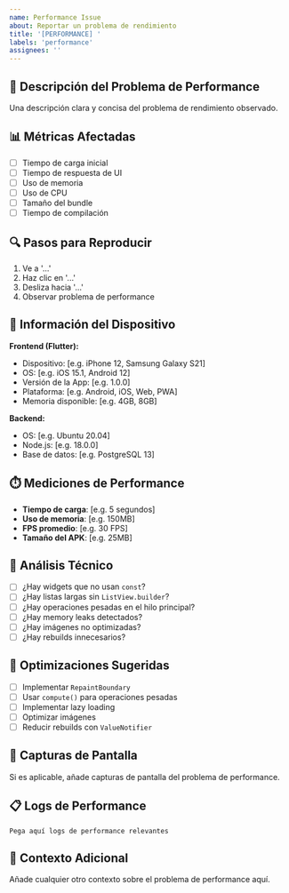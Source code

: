 ```yaml
---
name: Performance Issue
about: Reportar un problema de rendimiento
title: '[PERFORMANCE] '
labels: 'performance'
assignees: ''
---
```


## 🚀 Descripción del Problema de Performance
Una descripción clara y concisa del problema de rendimiento observado.

## 📊 Métricas Afectadas
- [ ] Tiempo de carga inicial
- [ ] Tiempo de respuesta de UI
- [ ] Uso de memoria
- [ ] Uso de CPU
- [ ] Tamaño del bundle
- [ ] Tiempo de compilación

## 🔍 Pasos para Reproducir
1. Ve a '...'
2. Haz clic en '...'
3. Desliza hacia '...'
4. Observar problema de performance

## 📱 Información del Dispositivo
**Frontend (Flutter):**
- Dispositivo: [e.g. iPhone 12, Samsung Galaxy S21]
- OS: [e.g. iOS 15.1, Android 12]
- Versión de la App: [e.g. 1.0.0]
- Plataforma: [e.g. Android, iOS, Web, PWA]
- Memoria disponible: [e.g. 4GB, 8GB]

**Backend:**
- OS: [e.g. Ubuntu 20.04]
- Node.js: [e.g. 18.0.0]
- Base de datos: [e.g. PostgreSQL 13]

## ⏱️ Mediciones de Performance
- **Tiempo de carga**: [e.g. 5 segundos]
- **Uso de memoria**: [e.g. 150MB]
- **FPS promedio**: [e.g. 30 FPS]
- **Tamaño del APK**: [e.g. 25MB]

## 🔧 Análisis Técnico
- [ ] ¿Hay widgets que no usan `const`?
- [ ] ¿Hay listas largas sin `ListView.builder`?
- [ ] ¿Hay operaciones pesadas en el hilo principal?
- [ ] ¿Hay memory leaks detectados?
- [ ] ¿Hay imágenes no optimizadas?
- [ ] ¿Hay rebuilds innecesarios?

## 🎯 Optimizaciones Sugeridas
- [ ] Implementar `RepaintBoundary`
- [ ] Usar `compute()` para operaciones pesadas
- [ ] Implementar lazy loading
- [ ] Optimizar imágenes
- [ ] Reducir rebuilds con `ValueNotifier`

## 📸 Capturas de Pantalla
Si es aplicable, añade capturas de pantalla del problema de performance.

## 📋 Logs de Performance
```
Pega aquí logs de performance relevantes
```

## 🔗 Contexto Adicional
Añade cualquier otro contexto sobre el problema de performance aquí. 